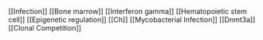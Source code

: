 [[Infection]]
[[Bone marrow]]
[[Interferon gamma]]
[[Hematopoietic stem cell]]
[[Epigenetic regulation]]
[[Ch]]
[[Mycobacterial Infection]]
[[Dnmt3a]]
[[Clonal Competition]]
